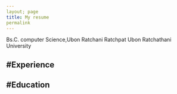 ```yaml
---
layout; page
title: My resume
permalink
---
```

Bs.C. computer Science,Ubon Ratchani Ratchpat Ubon Ratchathani  University

#Experience
-
#Education
-
